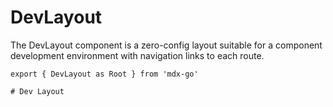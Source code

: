 
# DevLayout

The DevLayout component is a zero-config layout suitable for a component development environment with navigation links to each route.

```mdx
export { DevLayout as Root } from 'mdx-go'

# Dev Layout
```
